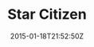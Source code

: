 ---
title: Star Citizen
summary: A gaming community 
tags:
- Demo
- Gaming
date: "2015-01-18T21:52:50Z"

# Optional external URL for project (replaces project detail page).
external_link: https://robertsspaceindustries.com/enlist?referral=STAR-TYYH-SD44

image:
  caption: Photo by Toa Heftiba on Unsplash
  focal_point: Smart
---